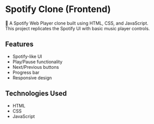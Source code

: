 # Spotify Clone (Frontend)

🎵 A Spotify Web Player clone built using HTML, CSS, and JavaScript.  
This project replicates the Spotify UI with basic music player controls.

## Features
- Spotify-like UI
- Play/Pause functionality
- Next/Previous buttons
- Progress bar
- Responsive design

## Technologies Used
- HTML
- CSS
- JavaScript
